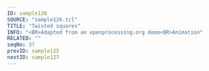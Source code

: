 ```yaml
---
ID: sample126
SOURCE: "sample126.tcl"
TITLE: "Twisted squares"
INFO: "<BR>Adapted from an openprocessing.org demo<BR>Animation"
RELATED: ""
seqNo: 37
prevID: sample125
nextID: sample127
---
```

